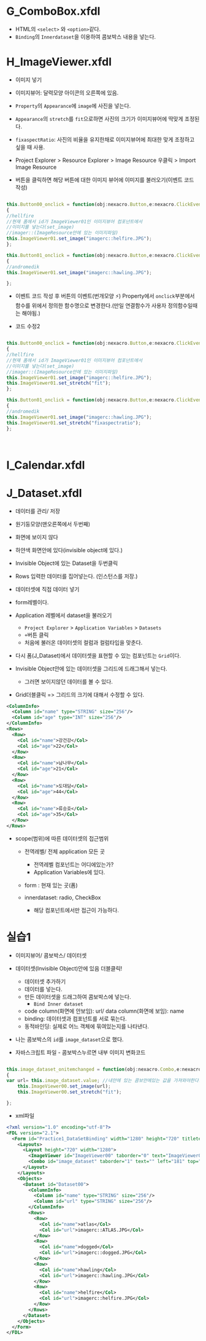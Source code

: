 # G_ComboBox.xfdl

- HTML의 `<select>` 와 `<option>`같다.
- `Binding`의 `Innerdataset`을 이용하여 콤보박스 내용을 넣는다.


# H_ImageViewer.xfdl

- 이미지 넣기
- 이미지뷰어: 달력모양 아이콘의 오른쪽에 있음.
- `Property`의 `Appearance`에 `image`에 사진을 넣는다.
- `Appearance`의 `stretch`를 `fit`으로하면 사진의 크기가 이미지뷰어에 딱맞게 조정된다.

- `fixaspectRatio`: 사진의 비율을 유지한채로 이미지뷰어에 최대한 맞게 조정하고 싶을 때 사용.

- Project Explorer > Resource Explorer > Image Resource 우클릭 > Import Image Resource

- 버튼을 클릭하면 해당 버튼에 대한 이미지 뷰어에 이미지를 불러오기(이벤트 코드 작성)

```js

this.Button00_onclick = function(obj:nexacro.Button,e:nexacro.ClickEventInfo)
{
//hellfire
//현재 폼에서 id가 ImageViewer01인 이미지뷰어 컴포넌트에서
//이미지를 넣는다(set_image)
//imager::(ImageResource안에 있는 이미지파일)
this.ImageViewer01.set_image("imagerc::helfire.JPG");
};

this.Button01_onclick = function(obj:nexacro.Button,e:nexacro.ClickEventInfo)
{
//andromedik
this.ImageViewer01.set_image("imagerc::hawling.JPG");

};

```

- 이벤트 코드 작성 후 버튼의 이벤트(번개모양 :zap:) Property에서 `onclick`부분에서 함수를 위에서 정의한 함수명으로 변경한다.(만일 연결함수가 사용자 정의함수일때는 해야됨.)


- 코드 수정2

```js

this.Button00_onclick = function(obj:nexacro.Button,e:nexacro.ClickEventInfo)
{
//hellfire
//현재 폼에서 id가 ImageViewer01인 이미지뷰어 컴포넌트에서
//이미지를 넣는다(set_image)
//imager::(ImageResource안에 있는 이미지파일)
this.ImageViewer01.set_image("imagerc::helfire.JPG");
this.ImageViewer01.set_stretch("fit");
};

this.Button01_onclick = function(obj:nexacro.Button,e:nexacro.ClickEventInfo)
{
//andromedik
this.ImageViewer01.set_image("imagerc::hawling.JPG");
this.ImageViewer01.set_stretch("fixaspectratio");
};

```

<br>

# I_Calendar.xfdl

# J_Dataset.xfdl

- 데이터를 관리/ 저장
- 원기둥모양(맨오른쪽에서 두번째)
- 화면에 보이지 않다
- 하얀색 화면안에 있다(invisible object에 있다.)
- Invisible Object에 있는 Dataset을 두번클릭
- Rows 입력한 데이터를 집어넣는다. (인스턴스를 저장.)

- 데이터셋에 직접 데이터 넣기
- form레벨이다.
- Application 레벨에서 dataset을 불러오기
  - `Project Explorer` > `Application Variables` > `Datasets`
  - `+`버튼 클릭
  - 처음에 불러온 데이터셋의 컬럼과 컬럼타입을 맞춘다.

- 다시 폼(J_Dataset)에서 데이터셋을 표현할 수 있는 컴포넌트는 `Grid`이다.

- Invisible Object안에 있는 데이터셋을 그리드에 드래그해서 넣는다.
  - 그러면 보이지않던 데이터를 볼 수 있다.

- Grid더블클릭 => 그리드의 크기에 대해서 수정할 수 있다.

```xml
<ColumnInfo>
  <Column id="name" type="STRING" size="256"/>
  <Column id="age" type="INT" size="256"/>
</ColumnInfo>
<Rows>
  <Row>
    <Col id="name">강건강</Col>
    <Col id="age">22</Col>
  </Row>
  <Row>
    <Col id="name">남나무</Col>
    <Col id="age">21</Col>
  </Row>
  <Row>
    <Col id="name">도대담</Col>
    <Col id="age">44</Col>
  </Row>
  <Row>
    <Col id="name">류승호</Col>
    <Col id="age">35</Col>
  </Row>
</Rows>
```

- scope(범위)에 따른 데이터셋의 접근범위
  - 전역레벨/ 전체 application 모든 곳
    - 전역레벨 컴포넌트는 어디에있는가?
    - Application Variables에 있다.
  - form : 현재 있는 곳(폼)

  - innerdataset: radio, CheckBox
    - 해당 컴포넌트에서만 접근이 가능하다.


# 실습1
- 이미지뷰어/ 콤보박스/ 데이터셋
- 데이터셋(Invisible Object)안에 있음 더블클릭!
  - 데이터셋 추가하기
  - 데이터를 넣는다.
  - 만든 데이터셋을 드래그하여 콤보박스에 넣는다.
    - `Bind Inner dataset`
  - code column(화면에 안보임): url/ data column(화면에 보임): name
  - binding: 데이터셋과 컴포넌트를 서로 묶는다.
  - 동적바인딩: 실제로 어느 객체에 묶여있는지를 나타낸다.


- 나는 콤보박스의 `id`를 `image_dataset`으로 했다.

- 자바스크립트 파일 - 콤보박스누르면 내부 이미지 변화코드

```js

this.image_dataset_onitemchanged = function(obj:nexacro.Combo,e:nexacro.ItemChangeEventInfo)
{
var url= this.image_dataset.value; //내안에 있는 콤보안에있는 값을 가져와야한다.
	this.ImageViewer00.set_image(url);
	this.ImageViewer00.set_stretch("fit");

};

```


- xml파일

```xml
<?xml version="1.0" encoding="utf-8"?>
<FDL version="2.1">
  <Form id="Practice1_DataSetBinding" width="1280" height="720" titletext="New Form">
    <Layouts>
      <Layout height="720" width="1280">
        <ImageViewer id="ImageViewer00" taborder="0" text="ImageViewer00" left="31" top="26" width="130" height="158" onclick="ImageViewer00_onclick"/>
        <Combo id="image_dataset" taborder="1" text="" left="181" top="77" width="154" height="44" innerdataset="Dataset00" codecolumn="url" datacolumn="name" onitemchanged="image_dataset_onitemchanged"/>
      </Layout>
    </Layouts>
    <Objects>
      <Dataset id="Dataset00">
        <ColumnInfo>
          <Column id="name" type="STRING" size="256"/>
          <Column id="url" type="STRING" size="256"/>
        </ColumnInfo>
        <Rows>
          <Row>
            <Col id="name">atlas</Col>
            <Col id="url">imagerc::ATLAS.JPG</Col>
          </Row>
          <Row>
            <Col id="name">dogged</Col>
            <Col id="url">imagerc::dogged.JPG</Col>
          </Row>
          <Row>
            <Col id="name">hawling</Col>
            <Col id="url">imagerc::hawling.JPG</Col>
          </Row>
          <Row>
            <Col id="name">helfire</Col>
            <Col id="url">imagerc::helfire.JPG</Col>
          </Row>
        </Rows>
      </Dataset>
    </Objects>
  </Form>
</FDL>
```
